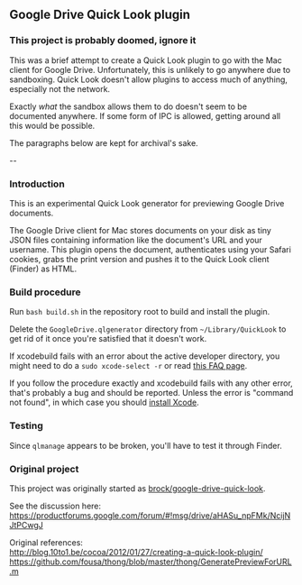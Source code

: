 ## Google Drive Quick Look plugin

### This project is probably doomed, ignore it

This was a brief attempt to create a Quick Look plugin to go with the Mac client for Google Drive. Unfortunately, this is unlikely to go anywhere due to sandboxing. Quick Look doesn't allow plugins to access much of anything, especially not the network.

Exactly _what_ the sandbox allows them to do doesn't seem to be documented anywhere. If some form of IPC is allowed, getting around all this would be possible.

The paragraphs below are kept for archival's sake.

--

### Introduction

This is an experimental Quick Look generator for previewing Google Drive documents.

The Google Drive client for Mac stores documents on your disk as tiny JSON files containing information like the document's URL and your username. This plugin opens the document, authenticates using your Safari cookies, grabs the print version and pushes it to the Quick Look client (Finder) as HTML.

### Build procedure

Run `bash build.sh` in the repository root to build and install the plugin.

Delete the `GoogleDrive.qlgenerator` directory from `~/Library/QuickLook` to get rid of it once you're satisfied that it doesn't work.

If xcodebuild fails with an error about the active developer directory, you might need to do a `sudo xcode-select -r` or read [this FAQ page](https://developer.apple.com/library/ios/technotes/tn2339/_index.html).

If you follow the procedure exactly and xcodebuild fails with any other error, that's probably a bug and should be reported. Unless the error is "command not found", in which case you should [install Xcode](https://itunes.apple.com/us/app/xcode/id497799835?mt=12).

### Testing

Since `qlmanage` appears to be broken, you'll have to test it through Finder.

### Original project

This project was originally started as [brock/google-drive-quick-look](https://github.com/brock/google-drive-quick-look).

See the discussion here:  
https://productforums.google.com/forum/#!msg/drive/aHASu_npFMk/NcijNJtPCwgJ

Original references:  
http://blog.10to1.be/cocoa/2012/01/27/creating-a-quick-look-plugin/  
https://github.com/fousa/thong/blob/master/thong/GeneratePreviewForURL.m
